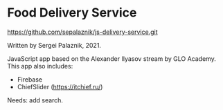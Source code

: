 # Food Delivery Service

https://github.com/sepalaznik/js-delivery-service.git

Written by Sergei Palaznik, 2021.

JavaScript app based on the Alexander Ilyasov stream by GLO Academy. This app also includes:
- Firebase
- ChiefSlider (https://itchief.ru/)

Needs: add search.